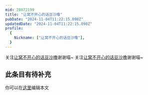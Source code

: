 ```yaml
---
mid: 28072199
title: "让窝不开心的话豆沙噜"
pubDate: "2024-11-04T11:22:15.098Z"
updatedDate: "2024-11-04T11:22:15.098Z"
profile:
  {
    Nickname: ["让窝不开心的话豆沙噜"],
  }
---
```


关注[让窝不开心的话豆沙噜](https://space.bilibili.com/28072199)谢谢喵~ 关注[让窝不开心的话豆沙噜](https://space.bilibili.com/28072199)谢谢喵~

## 此条目有待补充
你可以在[这里](https://github.com/Yuhanawa/VTuber.ICU/edit/master/src/content/v/让窝不开心的话豆沙噜/index.md)编辑本文
